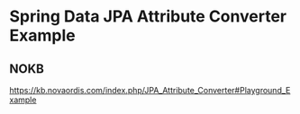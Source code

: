 # Spring Data JPA Attribute Converter Example 

## NOKB
https://kb.novaordis.com/index.php/JPA_Attribute_Converter#Playground_Example
